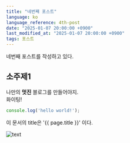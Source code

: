 ```yaml
---
title: "네번째 포스트"
language: ko
language_reference: 4th-post
date: "2025-01-07 20:00:00 +0900"
last_modified_at: "2025-01-07 20:00:00 +0900"
tags: 포스트
---
```


네번째 포스트를 작성하고 있다.

## 소주제1

나만의 __멋진__ 블로그를 만들어야지.<br/>
화이팅!

```javascript
console.log('hello world!');
```

이 문서의 title은 '{{ page.title }}' 이다.

![text](https://picsum.photos/200)
